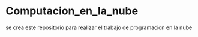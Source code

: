 # Computacion_en_la_nube
se crea este  repositorio  para realizar el  trabajo de programacion en la nube 
